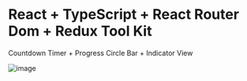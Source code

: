 # React + TypeScript + React Router Dom + Redux Tool Kit

Countdown Timer + Progress Circle Bar + Indicator View

![image](https://github.com/AlexanderAnnamov/test-ru-you/assets/121028112/0618e10e-c9f5-4387-b071-1131f0db4c2b)


